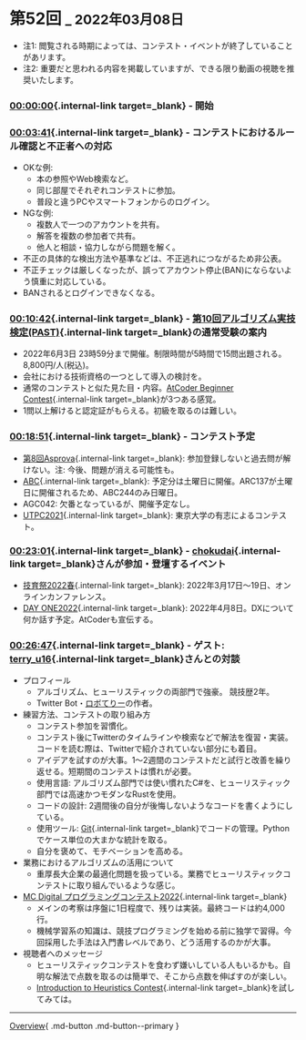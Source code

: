 # 第52回 <small>_ 2022年03月08日</small>

- 注1: 閲覧される時期によっては、コンテスト・イベントが終了していることがあリます。
- 注2: 重要だと思われる内容を掲載していますが、できる限り動画の視聴を推奨いたします。

### [00:00:00](https://youtu.be/ht5lVjxEzqo?t=0){.internal-link target=_blank} - 開始

###  [00:03:41](https://youtu.be/ht5lVjxEzqo?t=221){.internal-link target=_blank} - コンテストにおけるルール確認と不正者への対応

- OKな例:
    - 本の参照やWeb検索など。
    - 同じ部屋でそれぞれコンテストに参加。
    - 普段と違うPCやスマートフォンからのログイン。
- NGな例:
    - 複数人で一つのアカウントを共有。
    - 解答を複数の参加者で共有。
    - 他人と相談・協力しながら問題を解く。
- 不正の具体的な検出方法や基準などは、不正逃れにつながるため非公表。
- 不正チェックは厳しくなったが、誤ってアカウント停止(BAN)にならないよう慎重に対応している。
- BANされるとログインできなくなる。

###  [00:10:42](https://youtu.be/ht5lVjxEzqo?t=642){.internal-link target=_blank} - [第10回アルゴリズム実技検定(PAST)](https://past.atcoder.jp/){.internal-link target=_blank}の通常受験の案内

- 2022年6月3日 23時59分まで開催。制限時間が5時間で15問出題される。8,800円/人(税込)。
- 会社における技術資格の一つとして導入の検討を。
- 通常のコンテストと似た見た目・内容。[AtCoder Beginner Contest](https://atcoder.jp/contests/archive?ratedType=1&category=0&keyword=){.internal-link target=_blank}が3つある感覚。
- 1問以上解けると認定証がもらえる。初級を取るのは難しい。

###  [00:18:51](https://youtu.be/ht5lVjxEzqo?t=1131){.internal-link target=_blank} - コンテスト予定

- [第8回Asprova](https://atcoder.jp/contests/asprocon8){.internal-link target=_blank}: 参加登録しないと過去問が解けない。注: 今後、問題が消える可能性も。
- [ABC](https://atcoder.jp/contests/){.internal-link target=_blank}: 予定分は土曜日に開催。ARC137が土曜日に開催されるため、ABC244のみ日曜日。
- AGC042: 欠番となっているが、開催予定なし。
- [UTPC2021](https://atcoder.jp/contests/utpc2021){.internal-link target=_blank}: 東京大学の有志によるコンテスト。

###  [00:23:01](https://youtu.be/ht5lVjxEzqo?t=1381){.internal-link target=_blank} - [chokudai](https://atcoder.jp/users/chokudai){.internal-link target=_blank}さんが参加・登壇するイベント

- [技育祭2022春](https://talent.supporterz.jp/geeksai/2022spring/){.internal-link target=_blank}: 2022年3月17日〜19日、オンラインカンファレンス。
- [DAY ONE2022](https://day-one-2022-spring.cto-a.org/){.internal-link target=_blank}: 2022年4月8日。DXについて何か話す予定。AtCoderも宣伝する。

###  [00:26:47](https://youtu.be/ht5lVjxEzqo?t=1607){.internal-link target=_blank} - ゲスト: [terry_u16](https://atcoder.jp/users/terry_u16){.internal-link target=_blank}さんとの対談

- プロフィール
    - アルゴリズム、ヒューリスティックの両部門で強豪。 競技歴2年。
    - Twitter Bot・[ロボてりー](https://twitter.com/terry_x86)の作者。
- 練習方法、コンテストの取り組み方
    - コンテスト参加を習慣化。
    - コンテスト後にTwitterのタイムラインや検索などで解法を復習・実装。コードを読む際は、Twitterで紹介されていない部分にも着目。
    - アイデアを試すのが大事。1〜2週間のコンテストだと試行と改善を繰り返せる。短期間のコンテストは慣れが必要。
    - 使用言語: アルゴリズム部門では使い慣れたC#を、ヒューリスティック部門では高速かつモダンなRustを使用。
    - コードの設計: 2週間後の自分が後悔しないようなコードを書くようにしている。
    - 使用ツール: [Git](https://git-scm.com/){.internal-link target=_blank}でコードの管理。Pythonでケース単位の大まかな統計を取る。
    - 自分を褒めて、モチベーションを高める。
- 業務におけるアルゴリズムの活用について
    - 重厚長大企業の最適化問題を扱っている。業務でヒューリスティックコンテストに取り組んでいるような感じ。
- [MC Digital プログラミングコンテスト2022](https://atcoder.jp/contests/ahc008){.internal-link target=_blank}
    - メインの考察は序盤に1日程度で、残りは実装。最終コードは約4,000行。
    - 機械学習系の知識は、競技プログラミングを始める前に独学で習得。今回採用した手法は入門書レベルであり、どう活用するのかが大事。
- 視聴者へのメッセージ
    - ヒューリスティックコンテストを食わず嫌いしている人もいるかも。自明な解法で点数を取るのは簡単で、そこから点数を伸ばすのが楽しい。
    - [Introduction to Heuristics Contest](https://atcoder.jp/contests/intro-heuristics){.internal-link target=_blank}を試してみては。

---

[Overview](https://kato-hiro.github.io/AadaCoderDigest/overview/overview){ .md-button .md-button--primary }
